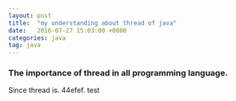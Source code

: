 ```yaml
---
layout: post
title:  "my understanding about thread of java"
date:   2016-07-27 15:03:00 +0800
categories: java
tag: java
---
```


### The importance of thread in all programming language.
Since thread is.
44efef.
test